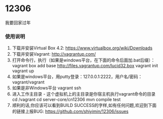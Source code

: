 ﻿12306
=====

我要回家过年

### 使用说明
1. 下载并安装Virtual Box 4.2: https://www.virtualbox.org/wiki/Downloads
2. 下载并安装Vagrant: http://vagrantup.com/
3. 打开命令行，执行（如果是windows平台，在下面的命令后面加.bat后缀）：
   vagrant box add base http://files.vagrantup.com/lucid32.box
   vagrant init
   vagrant up
4. 如果是windows平台，用putty登录：127.0.0.1:2222，用户名/密码：vagrant/vagrant
5. 如果是非Windows平台
   vagrant ssh
6. 进入工作主目录 - 这个虚拟机上的主目录是你宿主机执行vagrant命令的目录
   cd /vagrant
   cd server-core/cn12306
   mvn compile test
7. 顺利的话,你应该可以看到BUILD SUCCESS的字样,如有任何问题,欢迎到下面的链接上报BUG:
   https://github.com/shiyimin/12306/issues
